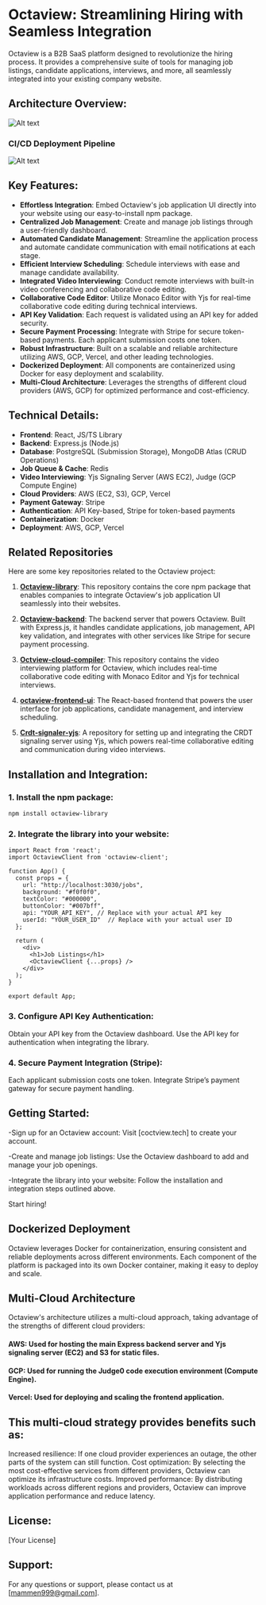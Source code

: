 # Octaview: Streamlining Hiring with Seamless Integration

Octaview is a B2B SaaS platform designed to revolutionize the hiring process. It provides a comprehensive suite of tools for managing job listings, candidate applications, interviews, and more, all seamlessly integrated into your existing company website.

## Architecture Overview:

![Alt text](https://octaview-data.s3.ap-south-1.amazonaws.com/images/diagram-export-3-6-2025-9_53_04-PM.png)

### CI/CD Deployment Pipeline
![Alt text](https://octaview-data.s3.ap-south-1.amazonaws.com/images/diagram-export-3-11-2025-5_55_01-PM.png)


## Key Features:

- **Effortless Integration**: Embed Octaview's job application UI directly into your website using our easy-to-install npm package.
- **Centralized Job Management**: Create and manage job listings through a user-friendly dashboard.
- **Automated Candidate Management**: Streamline the application process and automate candidate communication with email notifications at each stage.
- **Efficient Interview Scheduling**: Schedule interviews with ease and manage candidate availability.
- **Integrated Video Interviewing**: Conduct remote interviews with built-in video conferencing and collaborative code editing.
- **Collaborative Code Editor**: Utilize Monaco Editor with Yjs for real-time collaborative code editing during technical interviews.
- **API Key Validation**: Each request is validated using an API key for added security.
- **Secure Payment Processing**: Integrate with Stripe for secure token-based payments. Each applicant submission costs one token.
- **Robust Infrastructure**: Built on a scalable and reliable architecture utilizing AWS, GCP, Vercel, and other leading technologies.
- **Dockerized Deployment**: All components are containerized using Docker for easy deployment and scalability.
- **Multi-Cloud Architecture**: Leverages the strengths of different cloud providers (AWS, GCP) for optimized performance and cost-efficiency.

## Technical Details:

- **Frontend**: React, JS/TS Library
- **Backend**: Express.js (Node.js)
- **Database**: PostgreSQL (Submission Storage), MongoDB Atlas (CRUD Operations)
- **Job Queue & Cache**: Redis
- **Video Interviewing**: Yjs Signaling Server (AWS EC2), Judge (GCP Compute Engine)
- **Cloud Providers**: AWS (EC2, S3), GCP, Vercel
- **Payment Gateway**: Stripe
- **Authentication**: API Key-based, Stripe for token-based payments
- **Containerization**: Docker
- **Deployment**: AWS, GCP, Vercel

## Related Repositories

Here are some key repositories related to the Octaview project:

1. **[Octaview-library](https://github.com/mammenmathewz/octaview-client-pkg)**: This repository contains the core npm package that enables companies to integrate Octaview's job application UI seamlessly into their websites.

2. **[Octaview-backend](https://github.com/mammenmathewz/OCTAVIEW)**: The backend server that powers Octaview. Built with Express.js, it handles candidate applications, job management, API key validation, and integrates with other services like Stripe for secure payment processing.

3. **[Octview-cloud-compiler](https://github.com/mammenmathewz/octview-cloud-compiler)**: This repository contains the video interviewing platform for Octaview, which includes real-time collaborative code editing with Monaco Editor and Yjs for technical interviews.

4. **[octaview-frontend-ui](https://github.com/mammenmathewz/OCTAVIEW-CLIENT)**: The React-based frontend that powers the user interface for job applications, candidate management, and interview scheduling.

5. **[Crdt-signaler-yjs](https://github.com/mammenmathewz/crdt-signaler-yjs)**: A repository for setting up and integrating the CRDT signaling server using Yjs, which powers real-time collaborative editing and communication during video interviews.

## Installation and Integration:

### 1. Install the npm package:

```bash
npm install octaview-library
```
### 2. Integrate the library into your website:
```
import React from 'react';
import OctaviewClient from 'octaview-client';

function App() {
  const props = {
    url: "http://localhost:3030/jobs",
    background: "#f0f0f0",
    textColor: "#000000",
    buttonColor: "#007bff",
    api: "YOUR_API_KEY", // Replace with your actual API key
    userId: "YOUR_USER_ID"  // Replace with your actual user ID
  };

  return (
    <div>
      <h1>Job Listings</h1>
      <OctaviewClient {...props} />
    </div>
  );
}

export default App;

```
### 3. Configure API Key Authentication:
Obtain your API key from the Octaview dashboard.
Use the API key for authentication when integrating the library.

### 4. Secure Payment Integration (Stripe):
Each applicant submission costs one token. Integrate Stripe’s payment gateway for secure payment handling.

## Getting Started:
-Sign up for an Octaview account:
 Visit [coctview.tech] to create your account.

-Create and manage job listings:
 Use the Octaview dashboard to add and manage your job openings.

-Integrate the library into your website:
 Follow the installation and integration steps outlined above.

 Start hiring!

## Dockerized Deployment
Octaview leverages Docker for containerization, ensuring consistent and reliable deployments across different environments. Each component of the platform is packaged into its own Docker container, making it easy to deploy and scale.

## Multi-Cloud Architecture
Octaview's architecture utilizes a multi-cloud approach, taking advantage of the strengths of different cloud providers:

#### AWS: Used for hosting the main Express backend server and Yjs signaling server (EC2) and S3 for static files.
#### GCP: Used for running the Judge0 code execution environment (Compute Engine).
#### Vercel: Used for deploying and scaling the frontend application.

## This multi-cloud strategy provides benefits such as:

Increased resilience: If one cloud provider experiences an outage, the other parts of the system can still function.
Cost optimization: By selecting the most cost-effective services from different providers, Octaview can optimize its infrastructure costs.
Improved performance: By distributing workloads across different regions and providers, Octaview can improve application performance and reduce latency.

## License:
  [Your License]

## Support:
For any questions or support, please contact us at [mammen999@gmail.com].
